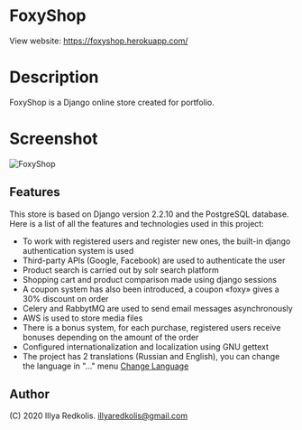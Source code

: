 # FoxyShop
View website: https://foxyshop.herokuapp.com/

# Description
FoxyShop is a Django online store created for portfolio.


# Screenshot
![FoxyShop](https://i.imgur.com/7t1FJOF.png)

## Features
This store is based on Django version 2.2.10 and the PostgreSQL database. Here is a list of all the features and technologies used in this project:
- To work with registered users and register new ones, the built-in django authentication system is used
- Third-party APIs (Google, Facebook) are used to authenticate the user
- Product search is carried out by solr search platform
- Shopping cart and product comparison made using django sessions
- A coupon system has also been introduced, a сoupon «foxy» gives a 30% discount on order
- Celery and RabbytMQ are used to send email messages asynchronously
- AWS is used to store media files
- There is a bonus system, for each purchase, registered users receive bonuses depending on the amount of the order
- Configured internationalization and localization using GNU gettext
- The project has 2 translations (Russian and English), you can change the language in "..." menu [Change Language](https://i.imgur.com/AlccuXi.png)

## Author

(C) 2020 Illya Redkolis.
illyaredkolis@gmail.com
